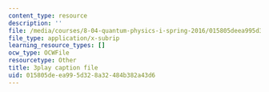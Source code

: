 ```yaml
---
content_type: resource
description: ''
file: /media/courses/8-04-quantum-physics-i-spring-2016/015805deea995d328a32484b382a43d6_8KQ-yK2xm60.vtt
file_type: application/x-subrip
learning_resource_types: []
ocw_type: OCWFile
resourcetype: Other
title: 3play caption file
uid: 015805de-ea99-5d32-8a32-484b382a43d6
---
```

